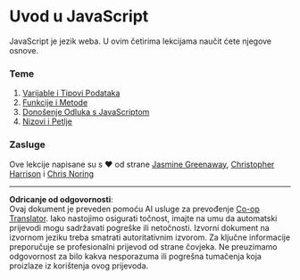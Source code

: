 <!--
CO_OP_TRANSLATOR_METADATA:
{
  "original_hash": "cc9e70a2f096c67389c8acff1521fc27",
  "translation_date": "2025-08-27T22:35:53+00:00",
  "source_file": "2-js-basics/README.md",
  "language_code": "hr"
}
-->
# Uvod u JavaScript

JavaScript je jezik weba. U ovim četirima lekcijama naučit ćete njegove osnove.

### Teme

1. [Varijable i Tipovi Podataka](1-data-types/README.md)
2. [Funkcije i Metode](2-functions-methods/README.md)
3. [Donošenje Odluka s JavaScriptom](3-making-decisions/README.md)
4. [Nizovi i Petlje](4-arrays-loops/README.md)

### Zasluge

Ove lekcije napisane su s ♥️ od strane [Jasmine Greenaway](https://twitter.com/paladique), [Christopher Harrison](https://twitter.com/geektrainer) i [Chris Noring](https://twitter.com/chris_noring)

---

**Odricanje od odgovornosti**:  
Ovaj dokument je preveden pomoću AI usluge za prevođenje [Co-op Translator](https://github.com/Azure/co-op-translator). Iako nastojimo osigurati točnost, imajte na umu da automatski prijevodi mogu sadržavati pogreške ili netočnosti. Izvorni dokument na izvornom jeziku treba smatrati autoritativnim izvorom. Za ključne informacije preporučuje se profesionalni prijevod od strane čovjeka. Ne preuzimamo odgovornost za bilo kakva nesporazuma ili pogrešna tumačenja koja proizlaze iz korištenja ovog prijevoda.